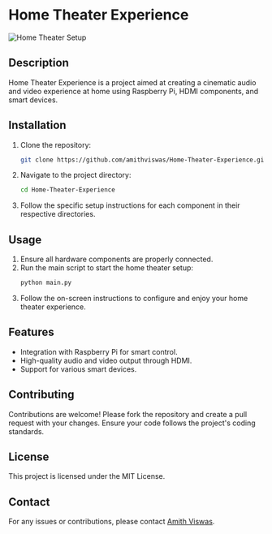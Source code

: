 # Home Theater Experience

![Home Theater Setup](images/Screenshot_of_Home_Theater.png)

## Description
Home Theater Experience is a project aimed at creating a cinematic audio and video experience at home using Raspberry Pi, HDMI components, and smart devices.

## Installation
1. Clone the repository:
    ```sh
    git clone https://github.com/amithviswas/Home-Theater-Experience.git
    ```
2. Navigate to the project directory:
    ```sh
    cd Home-Theater-Experience
    ```
3. Follow the specific setup instructions for each component in their respective directories.

## Usage
1. Ensure all hardware components are properly connected.
2. Run the main script to start the home theater setup:
    ```sh
    python main.py
    ```
3. Follow the on-screen instructions to configure and enjoy your home theater experience.

## Features
- Integration with Raspberry Pi for smart control.
- High-quality audio and video output through HDMI.
- Support for various smart devices.

## Contributing
Contributions are welcome! Please fork the repository and create a pull request with your changes. Ensure your code follows the project's coding standards.

## License
This project is licensed under the MIT License.

## Contact
For any issues or contributions, please contact [Amith Viswas](mailto:amith@example.com).
